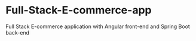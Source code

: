 # Full-Stack-E-commerce-app
Full Stack E-commerce application with Angular front-end and Spring Boot back-end

